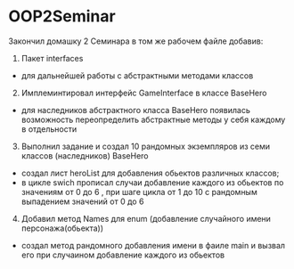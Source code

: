 # OOP2Seminar
Закончил домашку 2 Семинара в том же рабочем файле добавив:
1. Пакет interfaces
- для дальнейшей работы с абстрактными методами классов
2. Имплеминтировал интерфейс GameInterface в классе BaseHero
- для наследников абстрактного класса BaseHero появилась возможность переопределить
абстрактные методы у себя каждому в отдельности
3. Выполнил задание и создал 10 рандомных экземпляров из семи классов (наследников) BaseHero
- создал лист heroList для добавления обьектов различных классов;
- в цикле swich прописал случаи добавление каждого из обьектов по значениям от 0 до 6 ,
при шаге цикла от 1 до 10 с рандомным выпадением значений от 0 до 6
4. Добавил метод Names для enum (добавление случайного имени персонажа(обьекта))
- создал метод рандомного добавления имени в фаиле main и вызвал его при случаином добавление каждого из обьектов
